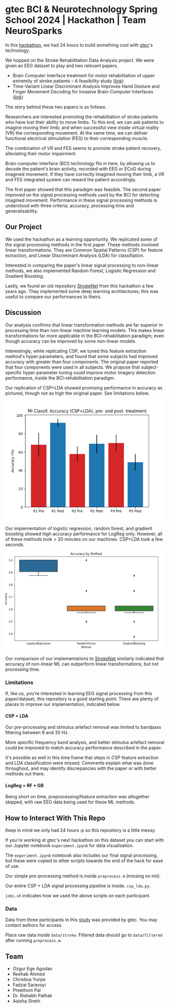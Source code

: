 # gtec BCI & Neurotechnology Spring School 2024 | Hackathon | Team NeuroSparks

In this [hackathon](https://www.br41n.io/), we had 24 hours to build something 
cool with [gtec](https://www.gtec.at/)'s technology. 

We hopped on the Stroke Rehabilitation Data Analysis project. We were given an
EEG dataset to play and two relevant papers.

- Brain Computer Interface treatment for motor rehabilitation of upper extremity
of stroke patients – A feasibility study ([link](https://pubmed.ncbi.nlm.nih.gov/33192277/))
- Time-Variant Linear Discriminant Analysis Improves Hand Gesture and Finger Movement Decoding for Invasive Brain-Computer Interfaces ([link](https://www.frontiersin.org/articles/10.3389/fnins.2019.00901/full))

The story behind these two papers is as follows.

Researchers are interested promoting the rehabilitation of stroke patients
who have lost their ability to move limbs. To this end, we can ask patients
to imagine moving their limb; and when successful view inside virtual reality 
(VR) the corresponding movement. At the same time, we can deliver functional
electrical stimulation (FES) to their corresponding muscle.

The combination of VR and FES seems to promote stroke patient recovery,
alleviating their motor impairment.

Brain-computer interface (BCI) technology fits in here, by allowing us to decode
the patient's brain activity, recorded with
EEG or ECoG during imagined movement. If they have
correctly imagined moving their limb, a VR and FES integrated system can 
reward the patient accordingly.

The first paper showed that this paradigm was feasible. The second paper
improved on the signal processing methods used by the BCI for detecting
imagined movement. Performance in these signal processing methods is understood
with three criteria; accuracy, processing time and generalisability.

## Our Project

We used the hackathon as a learning opportunity. We replicated some of the
signal processing methods in the first paper. These methods involved
linear transformations. They are Common Spatial Patterns (CSP) for feature 
extraction, and Linear Discriminant Analysis (LDA) for classifiation.

Interested in comparing the paper's linear signal processing to non-linear
methods, we also implemented Random Forest, Logistic Regression and Gradient
Boosting.

Lastly, we found an old repository
[StrokeNet](https://github.com/hWils/Stroke-Net) from this hackathon a few
years ago. They implemented some deep learning architectures; this was useful
to compare our performances to theirs.

## Discussion

Our analysis confirms that linear transformation methods are far superior
in processing time than non-linear machine learning models. This makes linear
transformations far more applicable in the BCI-rehabilitation paradigm; even
though accuracy can be improved by some non-linear models.

Interestingly, while replicating CSP, we tuned this feature extraction method's
hyper parameters, and found that some subjects had improved accuracy with
greater than four components. The original paper reported that
four components were used in all subjects. We propose that subject-specific
hyper parameter tuning could improve motor imagery detection performance,
inside the BCI-rehabilitation paradigm.

Our replication of CSP+LDA showed promising performance in accuracy as
pictured, though not as high the original paper. See limitations below.

![image](results/csp-lda-results-bar-plot.png)

Our implementation of logistic regression, random forest, and gradient boosting
showed high accuracy performance for LogReg only. However, all of
these methods took > 20 minutes on our machines. CSP+LDA took a few
seconds.

![image](results/logreg-rf-gb-box-plot.png)

Our comparison of our implementations to 
[StrokeNet](https://github.com/hWils/Stroke-Net) similarly indicated that
accuracy of non-linear ML can outperform linear transformations; but not
processing time.

### Limitations

If, like us, you're interested in learning EEG signal processing from this 
paper/dataset, this repository is a good starting point. There are plenty
of places to improve our implementation, indicated below.

#### CSP + LDA

Our pre-processing and stimulus artefact removal was limited to bandpass
filtering between 8 and 30 Hz. 

More specific frequency band analysis, and better stimulus artefact removal
could be improved to match accuracy performance described in the paper.

It's possible as well in this time frame that steps in CSP feature extraction
and LDA classification were missed. Comments explain what was done throughout,
and may identify discrepancies with the paper or with better methods out there.

#### LogReg + RF + GB

Being short on time, preprocessing/feature extraction was altogether skipped, 
with raw EEG data being used for these ML methods.

## How to Interact With This Repo 

Keep in mind we only had 24 hours :p so this repository is
a little messy. 

If you're working at gtec's next hackathon
on this dataset you can start with our Jupyter notebook
`experiment.ipynb` for data visualisation. 

The `experiment.ipynb` notebook also includes 
our final signal processing, but these were copied to other scripts towards
the end of the hack for ease of use.

Our simple pre-processing method is inside `preprocess.m` (missing on init).

Our entire CSP + LDA signal processing pipeline is inside. 
`csp_lda.py`.

`jobs.sh` indicates how we used the above scripts on each participant.

### Data

Data from three participants in this 
[study](https://pubmed.ncbi.nlm.nih.gov/33192277/) was provided by gtec. 
You may contact authors for access.

Place raw data inside `data/stroke`. Filtered data should go to `data/filtered`
after running `preprocess.m`.

## Team

- Ozgur Ege Agodan
- Reehab Ahmed
- Christina Yunjie
- Fadzai Saravoyi
- Preethom Pal
- Dr. Rishabh Pathak
- Aaisha Sheth